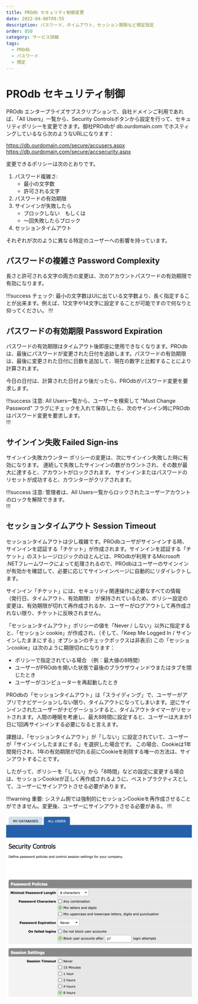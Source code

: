 ```yaml
---
title: PROdb セキュリティ制御変更
date: 2022-04-06T09:55
description: パスワード、タイムアウト、セッション期限など規定設定
order: 850
category: サービス詳細
tags:
  - PROdb
  - パスワード
  - 規定
---
```


# PROdb セキュリティ制御

PROdb エンタープライズサブスクリプションで、自社ドメインご利用であれば、「All Users」一覧から、Security Controlsボタンから設定を行って、セキュリティポリシーを変更できます。御社PROdbが db.ourdomain.com でホスティングしているなら次のようなURLになります：

https://db.ourdomain.com/secure/accusers.aspx  
https://db.ourdomain.com/secure/accsecurity.aspx

変更できるポリシーは次のとおりです。

1. パスワード複雑さ:
   * 最小の文字数
   * 許可される文字
2. パスワードの有効期限
3. サインインが失敗したら
   * ブロックしない　もしくは
   * 〜回失敗したらブロック
4. セッションタイムアウト

それぞれが次のように異なる特定のユーザーへの影響を持っています。

## パスワードの複雑さ Password Complexity

長さと許可される文字の両方の変更は、次のアカウントパスワードの有効期限で有効になります。

!!!success チェック:
最小の文字数はUIに出ている文字数より、長く指定することが出来ます。例えば、12文字や14文字に設定することが可能ですので何なりと仰ってください。
!!!

## パスワードの有効期限 Password Expiration

パスワードの有効期限はタイムアウト後即座に使用できなくなります。PROdbは、最後にパスワードが変更された日付を追跡します。パスワードの有効期限は、最後に変更された日付に日数を追加して、現在の数字と比較することにより計算されます。

今日の日付は、計算された日付より後だったら、PROdbがパスワード変更を要求します。

!!!success 注意:
All Users一覧から、ユーザーを検索して "Must Change Password" フラグにチェックを入れて保存したら、次のサインイン時にPROdbはパスワード変更を要求します。  
!!!
## サインイン失敗 Failed Sign-ins

サインイン失敗カウンター ポリシーの変更は、次にサインイン失敗した時に有効になります。 連続して失敗したサインインの数がカウントされ、その数が最大に達すると、アカウントがロックされます。 サインインまたはパスワードのリセットが成功すると、カウンターがクリアされます。

!!!success 注意:
管理者は、All Users一覧からロックされたユーザーアカウントのロックを解除できます。  
!!!

## セッションタイムアウト Session Timeout

セッションタイムアウトは少し複雑です。PROdbユーザがサインインする時、サインインを認証する「チケット」が作成されます。サインインを認証する「チケット」のストレージロジックのほとんどは、PROdbが利用するMicrosoft .NETフレームワークによって処理されるので、PROdbはユーザーのサインインが有効かを確認して、必要に応じてサインインページに自動的にリダイレクトします。

サインイン「チケット」には、セキュリティ関連操作に必要なすべての情報 （発行日、タイムアウト、有効期限） が保持されているため、ポリシー設定の変更は、有効期限が切れて再作成されるか、ユーザーがログアウトして再作成されない限り、チケットに反映されません。

「セッションタイムアウト」ポリシーの値を「Never / しない」以外に指定すると、「セッション cookie」が作成され、（そして、「Keep Me Logged In / サインインしたままにする」オプションのチェックボックスは非表示) この「セッションcookie」は次のように期限切れになります：

* ポリシーで指定されている場合 （例：最大値の8時間）
* ユーザーがPROdbを開いた状態で最後のブラウザウィンドウまたはタブを閉じたとき
* ユーザーがコンピューターを再起動したとき

PROdbの「セッションタイムアウト」は「スライディング」で、ユーザーがアプリでナビゲーションしない限り、タイムアウトになってしまいます。逆にサインインされたユーザーがナビゲーションすると、タイムアウトタイマーがリセットされます。人間の睡眠を考慮し、最大8時間に設定すると、ユーザーは大まか1日に1回再サインインする必要になると言えます。

課題は、「セッションタイムアウト」が「しない」に設定されていて、ユーザーが「サインインしたままにする」を選択した場合です。 この場合、Cookieは1年間発行され、1年の有効期限が切れる前にCookieを削除する唯一の方法は、サインアウトすることです。

したがって、ポリシーを「しない」から「8時間」などの設定に変更する場合は、セッションCookieが正しく再作成されるように、ベストプラクティスとして、ユーザーにサインアウトさせる必要があります。

!!!warning 重要:
システム側では強制的にセッションCookieを再作成させることができません。変更後、ユーザーにサインアウトさせる必要がある。
!!!

![図: PROdb Security Controls 画面](/static/figure-prodb-security-controls-screen.png)